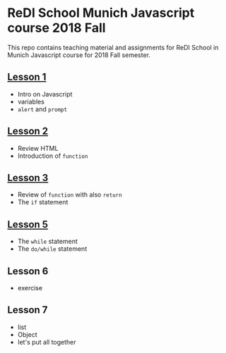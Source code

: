 # ReDI School Munich Javascript course 2018 Fall
This repo contains teaching material and assignments for ReDI School in Munich Javascript course for 2018 Fall semester.


## [Lesson 1](https://redi-school.github.io/js-munich-2018-fall/lessons/lesson1/)
- Intro on Javascript
- variables
- `alert` and `prompt`


## [Lesson 2](https://redi-school.github.io/js-munich-2018-fall/lessons/lesson2/)
- Review HTML
- Introduction of `function`


## [Lesson 3](https://redi-school.github.io/js-munich-2018-fall/lessons/lesson3/)
- Review of `function` with also `return`
- The `if` statement



## [Lesson 5](https://redi-school.github.io/js-munich-2018-fall/lessons/lesson4/)
- The `while` statement
- The `do/while` statement


## Lesson 6
- exercise


## Lesson 7
- list
- Object
- let's put all together
 
